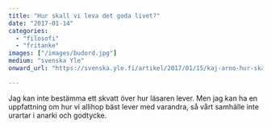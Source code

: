 ```yaml
---
title: "Hur skall vi leva det goda livet?"
date: "2017-01-14"
categories: 
  - "filosofi"
  - "fritanke"
images: ["/images/budord.jpg"]
medium: "svenska Yle"
onward_url: "https://svenska.yle.fi/artikel/2017/01/15/kaj-arno-hur-skall-vi-leva-det-goda-livet"

---
```


Jag kan inte bestämma ett skvatt över hur läsaren lever. Men jag kan ha en uppfattning om hur vi allihop bäst lever med varandra, så vårt samhälle inte urartar i anarki och godtycke.
